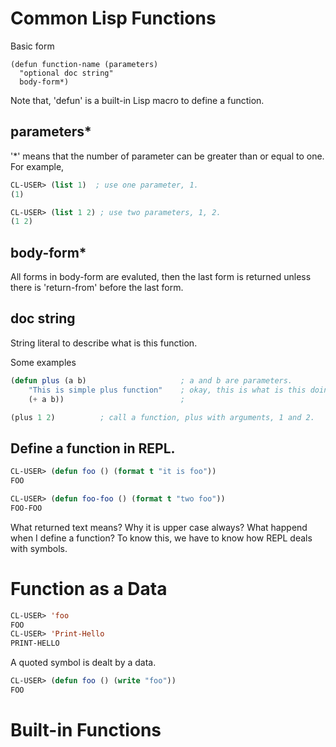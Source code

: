 # Common Lisp Functions
Basic form

    (defun function-name (parameters)
      "optional doc string"
      body-form*)

Note that, 'defun' is a built-in Lisp macro to define a function.

## parameters*
'*' means that the number of parameter can be greater than or equal to one.
For example, 

```lisp
CL-USER> (list 1)  ; use one parameter, 1.
(1)

CL-USER> (list 1 2) ; use two parameters, 1, 2.
(1 2)
```

## body-form*
All forms in body-form are evaluted, then the last form is returned unless there is 'return-from' before the last form.

## doc string
String literal to describe what is this function.

Some examples

```lisp
(defun plus (a b)                     ; a and b are parameters.
    "This is simple plus function"    ; okay, this is what is this doing.
    (+ a b))                          ; 

(plus 1 2)          ; call a function, plus with arguments, 1 and 2.
```



## Define a function in REPL.
```lisp
CL-USER> (defun foo () (format t "it is foo"))
FOO

CL-USER> (defun foo-foo () (format t "two foo"))
FOO-FOO
```

What returned text means? Why it is upper case always? What happend when I define a function?
To know this, we have to know how REPL deals with symbols.


# Function as a Data
```lisp
CL-USER> 'foo
FOO
CL-USER> 'Print-Hello
PRINT-HELLO
```

A quoted symbol is dealt by a data.
```lisp
CL-USER> (defun foo () (write "foo"))
FOO
```

# Built-in Functions
